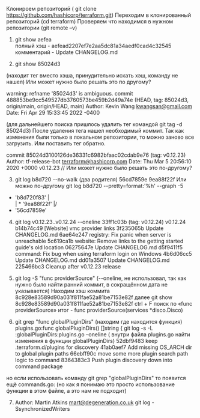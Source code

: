Клонироем репозиторий ( git clone https://github.com/hashicorp/terraform.git)
Переходим в клонированный репозиторий (cd terraform)
Проверяем что находимся в нужном репозитории (git remote –v)


1)	git show aefea                                                     
полный хэш - aefead2207ef7e2aa5dc81a34aedf0cad4c32545
комментарий - Update CHANGELOG.md


2)	git show 85024d3 

(находит тег вместо хэша, принудительно искать хэш, команду не нашел)
Или может нужно было решать это по другому?

warning: refname '85024d3' is ambiguous.
commit 488853be9cc549527db3760573be459b2d49a74e (HEAD, tag: 85024d3, origin/main, origin/HEAD, main)
Author: Kevin Wang <kwangsan@gmail.com>
Date:   Fri Apr 29 15:33:45 2022 -0400

(для дальнейшего поиска пришлось удалить тег командой git tag -d 85024d3)
После удаления тега нашел необходимый коммит. Так как изменения были только в локальном репозитории, то можно заново все загрузить. Или поставить тег обратно.

commit 85024d3100126de36331c6982bfaac02cdab9e76 (tag: v0.12.23)
Author: tf-release-bot <terraform@hashicorp.com>
Date:   Thu Mar 5 20:56:10 2020 +0000
v0.12.23
 // Или может нужно было решать это по-другому?


3) git log b8d720 --no-walk  (два родителя)
56cd7859e
9ea88f22f
Или можно по-другому
git log b8d720 --pretty=format:'%h' --graph -5
*   'b8d720f83'
|\
| * '9ea88f22f'
|/
*   '56cd7859e'


4) git log  v0.12.23..v0.12.24  --oneline
33ff1c03b (tag: v0.12.24) v0.12.24
b14b74c49 [Website] vmc provider links
3f235065b Update CHANGELOG.md
6ae64e247 registry: Fix panic when server is unreachable
5c619ca1b website: Remove links to the getting started guide's old location
06275647e Update CHANGELOG.md
d5f9411f5 command: Fix bug when using terraform login on Windows
4b6d06cc5 Update CHANGELOG.md
dd01a3507 Update CHANGELOG.md
225466bc3 Cleanup after v0.12.23 release


5) git log -S "func providerSource" 
(--oneline, не использовал, так как нужно было найти ранний коммит, в сокращённом дата не указывается)
Находим хэш коммита 8c928e83589d90a031f811fae52a81be7153e82f
далее
git show 8c928e83589d90a031f811fae52a81be7153e82f
ctrl + F поиск по «func providerSource»
итог - func providerSource(services *disco.Disco)


6) git grep "func globalPluginDirs" (находим где находится функция)
plugins.go:func globalPluginDirs() []string {
git log -s -L :globalPluginDirs:plugins.go –oneline 
( внутри файла plugins.go  найти изменения в функции globalPluginDirs)
52dbf9483 keep .terraform.d/plugins for discovery
41ab0aef7 Add missing OS_ARCH dir to global plugin paths
66ebff90c move some more plugin search path logic to command
8364383c3 Push plugin discovery down into command package

но если использовать команду git grep "globalPluginDirs" то появится ещё
commands.go: (но как я понимаю это просто использование функции в этом файле, а это нам не подходит)

7) Author: Martin Atkins <mart@degeneration.co.uk>
    git log -SsynchronizedWriters
 
